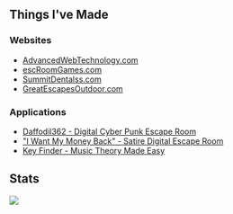 <!--
**jonathonmcclen/jonathonmcclen** is a ✨ _special_ ✨ repository because its `README.md` (this file) appears on your GitHub profile.

Here are some ideas to get you started:

- 🔭 I’m currently working on ...
- 🌱 I’m currently learning ...
- 👯 I’m looking to collaborate on ...
- 🤔 I’m looking for help with ...
- 💬 Ask me about ...
- 📫 How to reach me: ...
- 😄 Pronouns: ...
- ⚡ Fun fact: ...
-->

<h2>Things I've Made</h2>

<h3>Websites</h3>  
<ul>
  <li>
    <a href="https://AdvancedWebTechnology.com" target="_blank">
      AdvancedWebTechnology.com
    </a> 
  </li>
  <li>
    <a href="https://escRoomGames.com" target="_blank">
      escRoomGames.com
    </a>
  </li>
  <li>
    <a href="https://GreatEscapesOutdoor.com" target="_blank">
      SummitDentalss.com
    </a> 
  </li>
  <li>
    <a href="https://GreatEscapesOutdoor.com" target="_blank">
      GreatEscapesOutdoor.com
    </a> 
  </li>
</ul>

<h3>Applications</h3>

<ul> 
  <li>
    <a href="https://GreatEscapesOutdoor.com" target="_blank">
      Daffodil362 - Digital Cyber Punk Escape Room
    </a> 
  </li>
  <li>
    <a href="https://GreatEscapesOutdoor.com" target="_blank">
     "I Want My Money Back" - Satire Digital Escape Room
    </a> 
  </li>
  <li>
    <a href="https://GreatEscapesOutdoor.com" target="_blank">
      Key Finder - Music Theory Made Easy
    </a> 
  </li>
</ul>




<h2>Stats</h2>
<img align="left" src="https://github-readme-stats.vercel.app/api?username=jonathonmcclen&count_private=true&theme=radical" />

